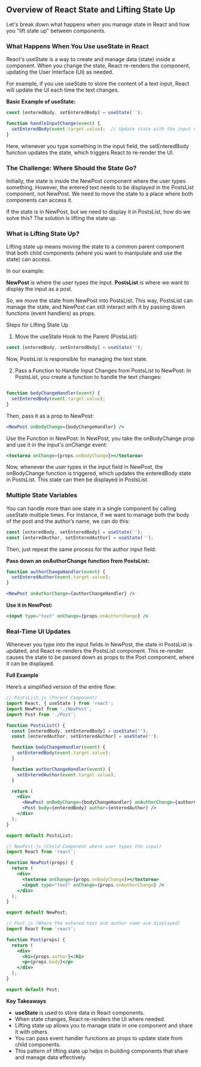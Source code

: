 ## Overview of React State and Lifting State Up

Let's break down what happens when you manage state in React and how you "lift state up" between components.

### What Happens When You Use useState in React

React's useState is a way to create and manage data (state) inside a component. When you change the state, React re-renders the component, updating the User Interface (UI) as needed.

For example, if you use useState to store the content of a text input, React will update the UI each time the text changes.

**Basic Example of useState:**

```jsx
const [enteredBody, setEnteredBody] = useState('');

function handleInputChange(event) {
  setEnteredBody(event.target.value);  // Update state with the input value
}
```

Here, whenever you type something in the input field, the setEnteredBody function updates the state, which triggers React to re-render the UI.

### The Challenge: Where Should the State Go?

Initially, the state is inside the NewPost component where the user types something. However, the entered text needs to be displayed in the PostsList component, not NewPost. We need to move the state to a place where both components can access it.

If the state is in NewPost, but we need to display it in PostsList, how do we solve this? The solution is lifting the state up.

### What is Lifting State Up?

Lifting state up means moving the state to a common parent component that both child components (where you want to manipulate and use the state) can access.

In our example:

**NewPost** is where the user types the input.
**PostsList** is where we want to display the input as a post.

So, we move the state from NewPost into PostsList. This way, PostsList can manage the state, and NewPost can still interact with it by passing down functions (event handlers) as props.

Steps for Lifting State Up
1. Move the useState Hook to the Parent (PostsList):

```jsx
const [enteredBody, setEnteredBody] = useState('');
```

Now, PostsList is responsible for managing the text state.

2. Pass a Function to Handle Input Changes from PostsList to NewPost: In PostsList, you create a function to handle the text changes:

```jsx

function bodyChangeHandler(event) {
  setEnteredBody(event.target.value);
}
```

Then, pass it as a prop to NewPost:

```jsx
<NewPost onBodyChange={bodyChangeHandler} />
```

Use the Function in NewPost: In NewPost, you take the onBodyChange prop and use it in the input's onChange event:

```jsx
<textarea onChange={props.onBodyChange}></textarea>
```

Now, whenever the user types in the input field in NewPost, the onBodyChange function is triggered, which updates the enteredBody state in PostsList. This state can then be displayed in PostsList.

### Multiple State Variables
You can handle more than one state in a single component by calling useState multiple times. For instance, if we want to manage both the body of the post and the author’s name, we can do this:

```jsx
const [enteredBody, setEnteredBody] = useState('');
const [enteredAuthor, setEnteredAuthor] = useState('');
```

Then, just repeat the same process for the author input field:

**Pass down an onAuthorChange function from PostsList:**

```jsx
function authorChangeHandler(event) {
  setEnteredAuthor(event.target.value);
}

<NewPost onAuthorChange={authorChangeHandler} />
```

**Use it in NewPost:**

```jsx
<input type="text" onChange={props.onAuthorChange} />
```

### Real-Time UI Updates

Whenever you type into the input fields in NewPost, the state in PostsList is updated, and React re-renders the PostsList component. This re-render causes the state to be passed down as props to the Post component, where it can be displayed.

**Full Example**

Here’s a simplified version of the entire flow:

```jsx
// PostsList.js (Parent Component)
import React, { useState } from 'react';
import NewPost from './NewPost';
import Post from './Post';

function PostsList() {
  const [enteredBody, setEnteredBody] = useState('');
  const [enteredAuthor, setEnteredAuthor] = useState('');

  function bodyChangeHandler(event) {
    setEnteredBody(event.target.value);
  }

  function authorChangeHandler(event) {
    setEnteredAuthor(event.target.value);
  }

  return (
    <div>
      <NewPost onBodyChange={bodyChangeHandler} onAuthorChange={authorChangeHandler} />
      <Post body={enteredBody} author={enteredAuthor} />
    </div>
  );
}

export default PostsList;

// NewPost.js (Child Component where user types the input)
import React from 'react';

function NewPost(props) {
  return (
    <div>
      <textarea onChange={props.onBodyChange}></textarea>
      <input type="text" onChange={props.onAuthorChange} />
    </div>
  );
}

export default NewPost;

// Post.js (Where the entered text and author name are displayed)
import React from 'react';

function Post(props) {
  return (
    <div>
      <h1>{props.author}</h1>
      <p>{props.body}</p>
    </div>
  );
}

export default Post;
```

**Key Takeaways**

- **useState** is used to store data in React components.
- When state changes, React re-renders the UI where needed.
- Lifting state up allows you to manage state in one component and share it with others.
- You can pass event handler functions as props to update state from child components.
- This pattern of lifting state up helps in building components that share and manage data effectively.